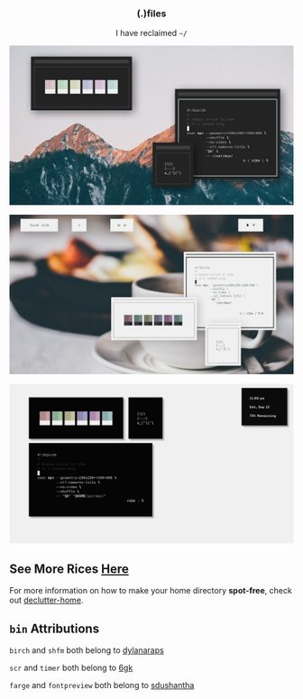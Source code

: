 <h3 align="center">(.)files</h3>
<p align="center">I have reclaimed <code>~/</code></p>

<p align="center"

![img](screenshots/what13.png)

</p>

<p align="center"

![img](screenshots/what12.png)

</p>

<p align="center"

![img](screenshots/what16.png)

</p>

## See More Rices [Here](https://co1ncidence.github.io/rices/)

For more information on how to make your home directory **spot-free**, check out [declutter-home](https://github.com/vizs/declutter-home).

## `bin` Attributions
`birch` and `shfm` both belong to [dylanaraps](https://github.com/dylanaraps)

`scr` and `timer` both belong to [6gk](https://github.com/6gk)

`farge` and `fontpreview` both belong to [sdushantha](https://github.com/sdushantha/)


